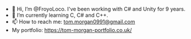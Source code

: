 - 👋 Hi, I’m @FroyoLoco. I've been working with C# and Unity for 9 years.
- 🌱 I’m currently learning C, C# and C++.
- 📫 How to reach me: tom.morgan0991@gmail.com
-  My portfolio: https://tom-morgan-portfolio.co.uk/

<!---
FroyoLoco/FroyoLoco is a ✨ special ✨ repository because its `README.md` (this file) appears on your GitHub profile.
You can click the Preview link to take a look at your changes.
--->
